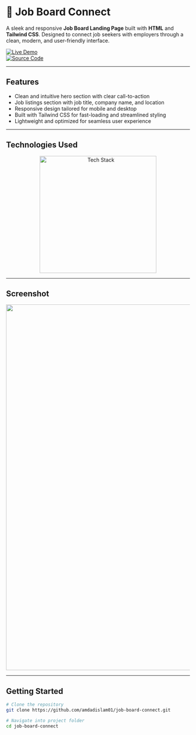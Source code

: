 #  💼 Job Board Connect 

A sleek and responsive **Job Board Landing Page** built with **HTML** and **Tailwind CSS**. Designed to connect job seekers with employers through a clean, modern, and user-friendly interface.

[![Live Demo](https://img.shields.io/badge/🚀_Live_Demo-00C7B7?style=for-the-badge&logo=netlify&logoColor=white)](https://jobdekhoooo.netlify.app/)  
[![Source Code](https://img.shields.io/badge/💻_Source_Code-181717?style=for-the-badge&logo=github&logoColor=white)](https://github.com/amdadislam01/job-board-connect)

---

##  Features

-  Clean and intuitive hero section with clear call-to-action
-  Job listings section with job title, company name, and location
-  Responsive design tailored for mobile and desktop
-  Built with Tailwind CSS for fast-loading and streamlined styling
-  Lightweight and optimized for seamless user experience

---

##  Technologies Used

<p align="center">
  <img src="https://skillicons.dev/icons?i=html,tailwindcss,js,netlify,github" alt="Tech Stack" width="320"/>
</p>

---

##  Screenshot


<p align="center">
  <img src="https://ik.imagekit.io/yqnbhdlo4/Img/Jobdekho?updatedAt=1755950382330" width="1000"/>
</p>

---



##  Getting Started

```bash
# Clone the repository
git clone https://github.com/amdadislam01/job-board-connect.git

# Navigate into project folder
cd job-board-connect





